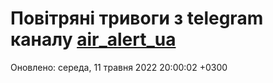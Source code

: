# Повітряні тривоги з telegram каналу [air_alert_ua](https://t.me/air_alert_ua)

Оновлено:
середа, 11 травня 2022 20:00:02 +0300

